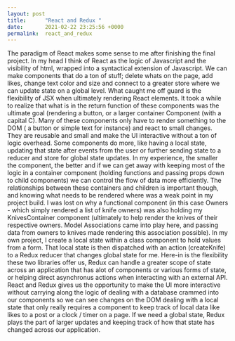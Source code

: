 ```yaml
---
layout: post
title:      "React and Redux "
date:       2021-02-22 23:25:56 +0000
permalink:  react_and_redux
---
```



The paradigm of React makes some sense to me after finishing the final project. In my head I think of React as the logic of Javascript and the visibility of html, wrapped into a syntactical extension of Javascript. We can make components that do a ton of stuff; delete whats on the page, add likes, change text color and size and connect to a greater store where we can update state on a global level. 
What caught me off guard is the flexibility of JSX when ultimately rendering React elements. It took a while to realize that what is in the return function of these components was the ultimate goal (rendering a button, or a larger container Component (with a capital C). Many of these components only have to render something to the DOM ( a button or simple text for instance) and react to small changes. They are reusable and small and make the UI interactive without a ton of logic overhead. Some components do more, like having a local state, updating that state after events from the user or further sending state to a reducer and store for global state updates. In my experience, the smaller the component, the better and if we can get away with keeping most of the logic in a container component (holding functions and passing props down to child components) we can control the flow of data more efficiently. The relationships between these containers and children is important though, and knowing what needs to be rendered where was a weak point in my project build. I was lost on why a functional component (in this case Owners - which simply rendered a list of knife owners) was also holding my KnivesContainer component (ultimately to help render the knives of their respective owners. Model Associations came into play here, and passing data from owners to knives made rendering this association possible).
In my own project, I create a local state within a class component to hold  values from a form. That local state is then dispatched with an action (createKnife) to a Redux reducer that changes global state for me. Here-in is the flexibility these two libraries offer us, Redux can handle a greater scope of state across an application that has alot of components or various forms of state, or helping direct asynchronus actions when interacting with an external API. React and Redux gives us the opportunity to make the UI more interactive without carrying along the logic of dealing with a database crammed into our components so we can see changes on the DOM dealing with a local state that only really requires a component to keep track of local data like likes to a post or a clock / timer on a page. If we need a global state, Redux plays the part of larger updates and keeping track of how that state has changed across our application. 
